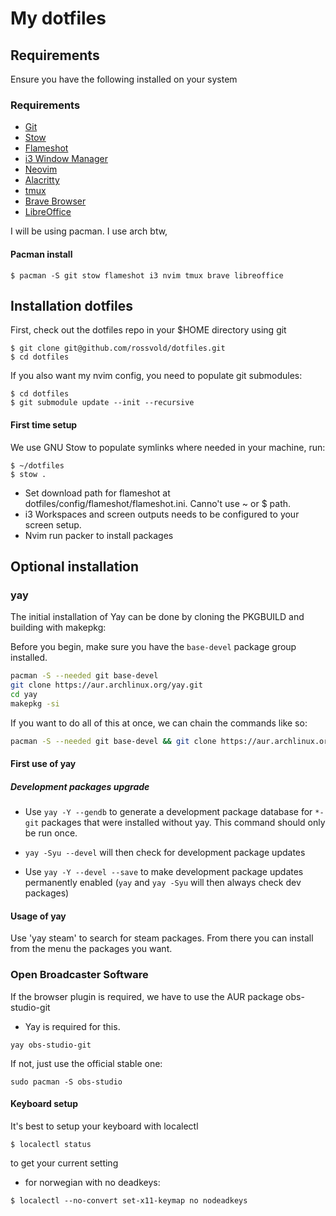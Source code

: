 # My dotfiles

## Requirements

Ensure you have the following installed on your system

### Requirements

- [Git](https://git-scm.com/downloads)
- [Stow](https://www.gnu.org/software/stow/)
- [Flameshot](https://flameshot.org/)
- [i3 Window Manager](https://i3wm.org/)
- [Neovim](https://neovim.io/)
- [Alacritty](https://alacritty.org)
- [tmux](https://github.com/tmux/tmux)
- [Brave Browser](https://brave.com/)
- [LibreOffice](https://www.libreoffice.org/)

I will be using pacman. I use arch btw,
#### Pacman install
```
$ pacman -S git stow flameshot i3 nvim tmux brave libreoffice
```

## Installation dotfiles

First, check out the dotfiles repo in your $HOME directory using git

```
$ git clone git@github.com/rossvold/dotfiles.git
$ cd dotfiles
```

If you also want my nvim config, you need to populate git submodules:
```
$ cd dotfiles
$ git submodule update --init --recursive
```

#### First time setup

We use GNU Stow to populate symlinks where needed in your machine, run:
```
$ ~/dotfiles
$ stow .
```
- Set download path for flameshot at dotfiles/config/flameshot/flameshot.ini. Canno't use ~ or $ path.
- i3 Workspaces and screen outputs needs to be configured to your screen setup.
- Nvim run packer to install packages

## Optional installation

### yay

The initial installation of Yay can be done by cloning the PKGBUILD and
building with makepkg:

Before you begin, make sure you have the `base-devel` package group installed.

```sh
pacman -S --needed git base-devel
git clone https://aur.archlinux.org/yay.git
cd yay
makepkg -si
```

If you want to do all of this at once, we can chain the commands like so:

```sh
pacman -S --needed git base-devel && git clone https://aur.archlinux.org/yay.git && cd yay && makepkg -si
```

#### First use of yay

##### Development packages upgrade

- Use `yay -Y --gendb` to generate a development package database for `*-git`
  packages that were installed without yay.
  This command should only be run once.

- `yay -Syu --devel` will then check for development package updates

- Use `yay -Y --devel --save` to make development package updates permanently
  enabled (`yay` and `yay -Syu` will then always check dev packages)

#### Usage of yay

Use 'yay steam' to search for steam packages. From there you can install from the menu the packages you want.

### Open Broadcaster Software

If the browser plugin is required, we have to use the AUR package obs-studio-git

- Yay is required for this.
```
yay obs-studio-git
```
If not, just use the official stable one:

```
sudo pacman -S obs-studio
```

#### Keyboard setup

It's best to setup your keyboard with localectl

```
$ localectl status
```
to get your current setting

- for norwegian with no deadkeys: 
```
$ localectl --no-convert set-x11-keymap no nodeadkeys
```

